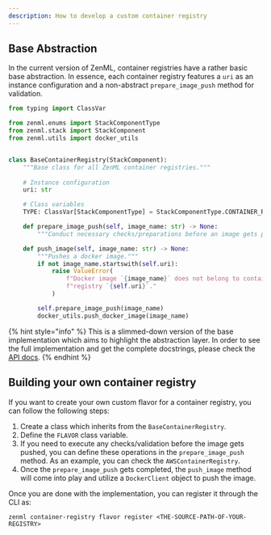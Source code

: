 ```yaml
---
description: How to develop a custom container registry
---
```


## Base Abstraction

In the current version of ZenML, container registries have a rather basic base 
abstraction. In essence, each container registry features a `uri` as an 
instance configuration and a non-abstract `prepare_image_push` method for 
validation.

```python
from typing import ClassVar

from zenml.enums import StackComponentType
from zenml.stack import StackComponent
from zenml.utils import docker_utils


class BaseContainerRegistry(StackComponent):
    """Base class for all ZenML container registries."""
    
    # Instance configuration
    uri: str

    # Class variables
    TYPE: ClassVar[StackComponentType] = StackComponentType.CONTAINER_REGISTRY

    def prepare_image_push(self, image_name: str) -> None:
        """Conduct necessary checks/preparations before an image gets pushed."""

    def push_image(self, image_name: str) -> None:
        """Pushes a docker image."""
        if not image_name.startswith(self.uri):
            raise ValueError(
                f"Docker image `{image_name}` does not belong to container "
                f"registry `{self.uri}`."
            )

        self.prepare_image_push(image_name)
        docker_utils.push_docker_image(image_name)
```

{% hint style="info" %}
This is a slimmed-down version of the base implementation which aims to 
highlight the abstraction layer. In order to see the full implementation 
and get the complete docstrings, please check the [API docs](https://apidocs.zenml.io/latest/api_docs/container_registries/#zenml.container_registries.base_container_registry.BaseContainerRegistry).
{% endhint %}

## Building your own container registry

If you want to create your own custom flavor for a container registry, you can 
follow the following steps:

1. Create a class which inherits from the `BaseContainerRegistry`.
2. Define the `FLAVOR` class variable.
3. If you need to execute any checks/validation before the image gets pushed, 
you can define these operations in the `prepare_image_push` method. As an 
example, you can check the `AWSContainerRegistry`.
4. Once the `prepare_image_push` gets completed, the `push_image` method will 
come into play and utilize a `DockerClient` object to push the image.

Once you are done with the implementation, you can register it through the CLI 
as:

```shell
zenml container-registry flavor register <THE-SOURCE-PATH-OF-YOUR-REGISTRY>
```